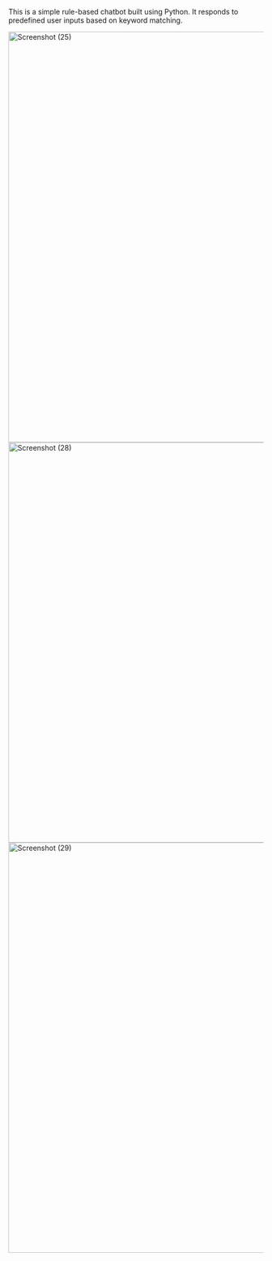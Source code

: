 This is a simple rule-based chatbot built using Python. It responds to predefined user inputs based on keyword matching.

<img width="885" height="811" alt="Screenshot (25)" src="https://github.com/user-attachments/assets/ff9044d1-aae4-4770-9cde-c69cdd79fe21" />
<img width="883" height="790" alt="Screenshot (28)" src="https://github.com/user-attachments/assets/a86e0647-409d-45ef-a90e-489c60c4add5" />
<img width="882" height="810" alt="Screenshot (29)" src="https://github.com/user-attachments/assets/edba6a16-93f4-45b8-b64b-59117391a129" />


